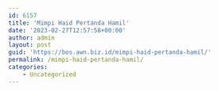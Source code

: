```yaml
---
id: 6157
title: 'Mimpi Haid Pertanda Hamil'
date: '2023-02-27T12:57:58+00:00'
author: admin
layout: post
guid: 'https://bos.awn.biz.id/mimpi-haid-pertanda-hamil/'
permalink: /mimpi-haid-pertanda-hamil/
categories:
    - Uncategorized
---
```


